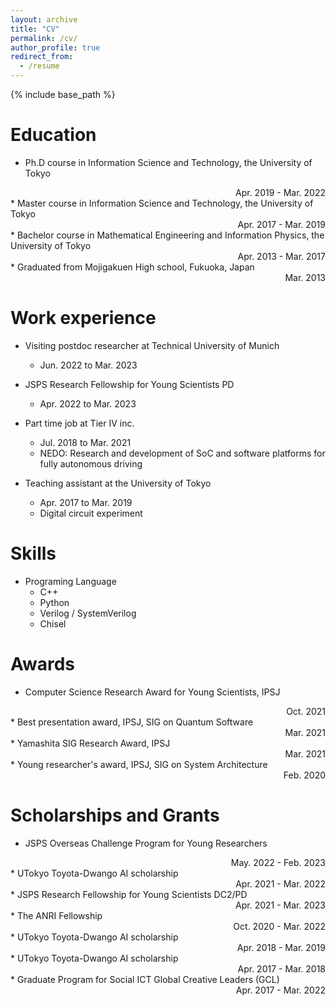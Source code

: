 ```yaml
---
layout: archive
title: "CV"
permalink: /cv/
author_profile: true
redirect_from:
  - /resume
---
```


{% include base_path %}

Education
======
* Ph.D course in Information Science and Technology, the University of Tokyo
 <div style="text-align: right;">Apr. 2019 - Mar. 2022</div>
* Master course in Information Science and Technology, the University of Tokyo
 <div style="text-align: right;">Apr. 2017 - Mar. 2019</div>
* Bachelor course in Mathematical Engineering and Information Physics, the University of Tokyo
<div style="text-align: right;">Apr. 2013 - Mar. 2017</div>
* Graduated from Mojigakuen High school, Fukuoka, Japan
<div style="text-align: right;"> Mar. 2013</div>

Work experience
======
* Visiting postdoc researcher at Technical University of Munich
  * Jun. 2022 to Mar. 2023

* JSPS Research Fellowship for Young Scientists PD
	* Apr. 2022 to Mar. 2023

* Part time job at Tier IV inc.
  * Jul. 2018 to Mar. 2021
  * NEDO: Research and development of SoC and software platforms for fully autonomous driving

* Teaching assistant at the University of Tokyo
  * Apr. 2017 to Mar. 2019
  * Digital circuit experiment


Skills
======
* Programing Language
  * C++
  * Python
  * Verilog / SystemVerilog
  * Chisel

<!--
Publications
======

See
  <ul>{% for post in site.publications %}
    {% include archive-single-cv.html %}
  {% endfor %}</ul>
-->

Awards
======
* Computer Science Research Award for Young Scientists, IPSJ
<div style="text-align: right;"> Oct. 2021</div>
* Best presentation award, IPSJ, SIG on Quantum Software
<div style="text-align: right;"> Mar. 2021</div>
* Yamashita SIG Research Award, IPSJ
<div style="text-align: right;"> Mar. 2021</div>
* Young researcher's award, IPSJ, SIG on System Architecture
<div style="text-align: right;"> Feb. 2020</div>

Scholarships and Grants
======
* JSPS Overseas Challenge Program for Young Researchers
<div style="text-align: right;">May. 2022 - Feb. 2023</div>
* UTokyo Toyota-Dwango AI scholarship
<div style="text-align: right;">Apr. 2021 - Mar. 2022</div>
* JSPS Research Fellowship for Young Scientists DC2/PD
<div style="text-align: right;">Apr. 2021 - Mar. 2023</div>
* The ANRI Fellowship
<div style="text-align: right;">Oct. 2020 - Mar. 2022 </div>
* UTokyo Toyota-Dwango AI scholarship
<div style="text-align: right;">Apr. 2018 - Mar. 2019</div>
* UTokyo Toyota-Dwango AI scholarship
<div style="text-align: right;">Apr. 2017 - Mar. 2018</div>
* Graduate Program for Social ICT Global Creative Leaders (GCL)
 <div style="text-align: right;">Apr. 2017 - Mar. 2022</div>

